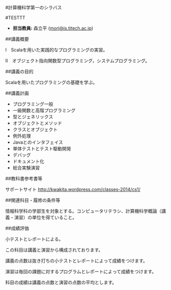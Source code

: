 #計算機科学第一のシラバス

#TESTTT

* **担当教員:** 森立平 (mori@is.titech.ac.jp)

##講義概要

I　Scalaを用いた実践的なプログラミングの実習。

II　オブジェクト指向関数型プログラミング，システムプログラミング。

##講義の目的

Scalaを用いたプログラミングの基礎を学ぶ。

##講義計画

* プログラミング一般
*  一級関数と高階プログラミング
*  型とジェネリックス
*  オブジェクトとメソッド
*  クラスとオブジェクト
*  例外処理
*  Javaとのインタフェイス
*  単体テストとテスト駆動開発
*  デバッグ
*  ドキュメント化
*  総合実験演習

##教科書参考書等

サポートサイト
http://kwakita.wordpress.com/classes-2014/cs1/

##関連科目・履修の条件等

情報科学科の学部生を対象とする。コンピュータリテラシ、計算機科学概論（講義・演習）の単位を得ていること。

##成績評価

小テストとレポートによる。

この科目は講義と演習から構成されております。

講義の点数は抜き打ちの小テストとレポートによって成績をつけます。

演習は毎回の課題に対するプログラムとレポートによって成績をつけます。

科目の成績は講義の点数と演習の点数の平均とします。

